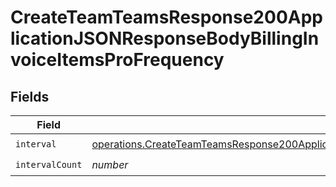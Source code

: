 # CreateTeamTeamsResponse200ApplicationJSONResponseBodyBillingInvoiceItemsProFrequency


## Fields

| Field                                                                                                                                                                                                            | Type                                                                                                                                                                                                             | Required                                                                                                                                                                                                         | Description                                                                                                                                                                                                      |
| ---------------------------------------------------------------------------------------------------------------------------------------------------------------------------------------------------------------- | ---------------------------------------------------------------------------------------------------------------------------------------------------------------------------------------------------------------- | ---------------------------------------------------------------------------------------------------------------------------------------------------------------------------------------------------------------- | ---------------------------------------------------------------------------------------------------------------------------------------------------------------------------------------------------------------- |
| `interval`                                                                                                                                                                                                       | [operations.CreateTeamTeamsResponse200ApplicationJSONResponseBodyBillingInvoiceItemsProInterval](../../models/operations/createteamteamsresponse200applicationjsonresponsebodybillinginvoiceitemsprointerval.md) | :heavy_check_mark:                                                                                                                                                                                               | N/A                                                                                                                                                                                                              |
| `intervalCount`                                                                                                                                                                                                  | *number*                                                                                                                                                                                                         | :heavy_check_mark:                                                                                                                                                                                               | N/A                                                                                                                                                                                                              |